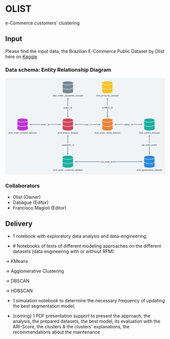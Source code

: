 # OLIST
e-Commerce customers' clustering


## Input 
Please find the input data, the Brazilian E-Commerce Public Dataset by Olist here on [Kaggle](https://www.kaggle.com/datasets/olistbr/brazilian-ecommerce/download?datasetVersionNumber=2)

### Data schema: Entity Relationship Diagram
![ERD Diagram](./data/ERD_olist_database.png)

### Collaborators
- Olist (Owner)
- Dabague (Editor)
- Francisco Magioli (Editor)


## Delivery

- 1 notebook with exploratory data analysis and data-engineering;

- \# Notebooks of tests of different modeling approaches on the different datasets (data engineering with or without RFM):


→ KMeans 


→ Agglomerative Clustering 


→ DBSCAN 


→ HDBSCAN 



- 1 simulation notebook to determine the necessary frequency of updating the best segmentation model;

- (coming) 1 PDF presentation support to present the approach, the analysis, the prepared datasets, the best model, its evaluation with the ARI-Score, the clusters & the clusters' explanations, the recommendations about the maintenance
